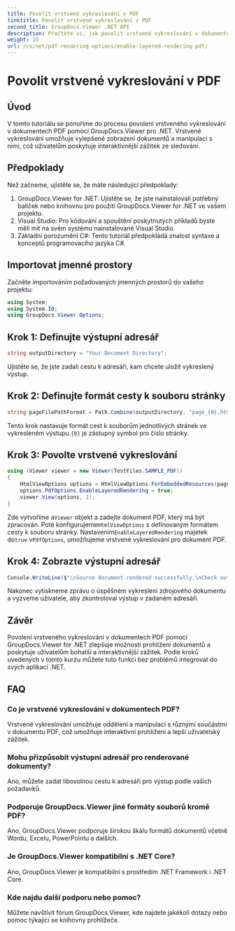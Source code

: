 ```yaml
---
title: Povolit vrstvené vykreslování v PDF
linktitle: Povolit vrstvené vykreslování v PDF
second_title: GroupDocs.Viewer .NET API
description: Přečtěte si, jak povolit vrstvené vykreslování v dokumentech PDF pomocí GroupDocs.Viewer pro .NET. Vylepšete zážitek ze sledování dokumentů bez námahy.
weight: 15
url: /cs/net/pdf-rendering-options/enable-layered-rendering-pdf/
---
```


# Povolit vrstvené vykreslování v PDF

## Úvod
V tomto tutoriálu se ponoříme do procesu povolení vrstveného vykreslování v dokumentech PDF pomocí GroupDocs.Viewer pro .NET. Vrstvené vykreslování umožňuje vylepšené zobrazení dokumentů a manipulaci s nimi, což uživatelům poskytuje interaktivnější zážitek ze sledování.
## Předpoklady
Než začneme, ujistěte se, že máte následující předpoklady:
1. GroupDocs.Viewer for .NET: Ujistěte se, že jste nainstalovali potřebný balíček nebo knihovnu pro použití GroupDocs.Viewer for .NET ve vašem projektu.
2. Visual Studio: Pro kódování a spouštění poskytnutých příkladů byste měli mít na svém systému nainstalované Visual Studio.
3. Základní porozumění C#: Tento tutoriál předpokládá znalost syntaxe a konceptů programovacího jazyka C#.

## Importovat jmenné prostory
Začněte importováním požadovaných jmenných prostorů do vašeho projektu:
```csharp
using System;
using System.IO;
using GroupDocs.Viewer.Options;
```
## Krok 1: Definujte výstupní adresář
```csharp
string outputDirectory = "Your Document Directory";
```
Ujistěte se, že jste zadali cestu k adresáři, kam chcete uložit vykreslený výstup.
## Krok 2: Definujte formát cesty k souboru stránky
```csharp
string pageFilePathFormat = Path.Combine(outputDirectory, "page_{0}.html");
```
 Tento krok nastavuje formát cest k souborům jednotlivých stránek ve vykresleném výstupu.`{0}` je zástupný symbol pro číslo stránky.
## Krok 3: Povolte vrstvené vykreslování
```csharp
using (Viewer viewer = new Viewer(TestFiles.SAMPLE_PDF))
{
    HtmlViewOptions options = HtmlViewOptions.ForEmbeddedResources(pageFilePathFormat);
    options.PdfOptions.EnableLayeredRendering = true;
    viewer.View(options, 1);
}
```
 Zde vytvoříme a`Viewer` objekt a zadejte dokument PDF, který má být zpracován. Poté konfigurujeme`HtmlViewOptions` s definovaným formátem cesty k souboru stránky. Nastavením`EnableLayeredRendering` majetek do`true` v`PdfOptions`, umožňujeme vrstvené vykreslování pro dokument PDF.
## Krok 4: Zobrazte výstupní adresář
```csharp
Console.WriteLine($"\nSource document rendered successfully.\nCheck output in {outputDirectory}.");
```
Nakonec vytiskneme zprávu o úspěšném vykreslení zdrojového dokumentu a vyzveme uživatele, aby zkontroloval výstup v zadaném adresáři.

## Závěr
Povolení vrstveného vykreslování v dokumentech PDF pomocí GroupDocs.Viewer for .NET zlepšuje možnosti prohlížení dokumentů a poskytuje uživatelům bohatší a interaktivnější zážitek. Podle kroků uvedených v tomto kurzu můžete tuto funkci bez problémů integrovat do svých aplikací .NET.
## FAQ
### Co je vrstvené vykreslování v dokumentech PDF?
Vrstvené vykreslování umožňuje oddělení a manipulaci s různými součástmi v dokumentu PDF, což umožňuje interaktivní prohlížení a lepší uživatelský zážitek.
### Mohu přizpůsobit výstupní adresář pro renderované dokumenty?
Ano, můžete zadat libovolnou cestu k adresáři pro výstup podle vašich požadavků.
### Podporuje GroupDocs.Viewer jiné formáty souborů kromě PDF?
Ano, GroupDocs.Viewer podporuje širokou škálu formátů dokumentů včetně Wordu, Excelu, PowerPointu a dalších.
### Je GroupDocs.Viewer kompatibilní s .NET Core?
Ano, GroupDocs.Viewer je kompatibilní s prostředím .NET Framework i .NET Core.
### Kde najdu další podporu nebo pomoc?
Můžete navštívit fórum GroupDocs.Viewer, kde najdete jakékoli dotazy nebo pomoc týkající se knihovny prohlížeče.